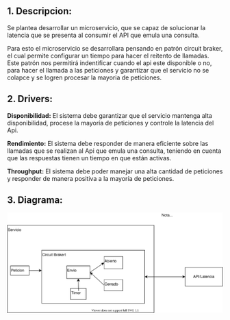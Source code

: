 ## 1. Descripcion:

Se plantea desarrollar un microservicio, que se capaz
de solucionar la latencia que se presenta al consumir el API
que emula una consulta.

Para esto el microservicio se desarrollara pensando en patrón circuit braker, el cual permite
configurar un tiempo para hacer el reitento de llamadas. Este patrón nos permitirá indentificar
cuando el api este disponible o no, para hacer el llamada a las peticiones y garantizar que el
servicio no se colapce y se logren procesar la mayoria de peticiones.


## 2. Drivers:

**Disponibilidad:** El sistema debe garantizar que el servicio mantenga alta disponibilidad, procese la mayoría de peticiones y controle la latencia del Api.

**Rendimiento:** El sistema debe responder de manera eficiente sobre las llamadas que se realizan al Api que emula una consulta, teniendo en cuenta que las respuestas tienen un tiempo en que están activas.

**Throughput:** El sistema debe poder manejar una alta cantidad de peticiones y responder de manera positiva a la mayoría de peticiones.


## 3. Diagrama:
![Diagarama arquitectura.](./arquitectura.svg)
